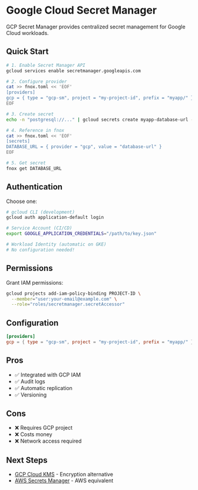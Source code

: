 # Google Cloud Secret Manager

GCP Secret Manager provides centralized secret management for Google Cloud workloads.

## Quick Start

```bash
# 1. Enable Secret Manager API
gcloud services enable secretmanager.googleapis.com

# 2. Configure provider
cat >> fnox.toml << 'EOF'
[providers]
gcp = { type = "gcp-sm", project = "my-project-id", prefix = "myapp/" }
EOF

# 3. Create secret
echo -n "postgresql://..." | gcloud secrets create myapp-database-url --data-file=-

# 4. Reference in fnox
cat >> fnox.toml << 'EOF'
[secrets]
DATABASE_URL = { provider = "gcp", value = "database-url" }
EOF

# 5. Get secret
fnox get DATABASE_URL
```

## Authentication

Choose one:

```bash
# gcloud CLI (development)
gcloud auth application-default login

# Service Account (CI/CD)
export GOOGLE_APPLICATION_CREDENTIALS="/path/to/key.json"

# Workload Identity (automatic on GKE)
# No configuration needed!
```

## Permissions

Grant IAM permissions:

```bash
gcloud projects add-iam-policy-binding PROJECT-ID \
  --member="user:your-email@example.com" \
  --role="roles/secretmanager.secretAccessor"
```

## Configuration

```toml
[providers]
gcp = { type = "gcp-sm", project = "my-project-id", prefix = "myapp/" }  # prefix is optional
```

## Pros

- ✅ Integrated with GCP IAM
- ✅ Audit logs
- ✅ Automatic replication
- ✅ Versioning

## Cons

- ❌ Requires GCP project
- ❌ Costs money
- ❌ Network access required

## Next Steps

- [GCP Cloud KMS](/providers/gcp-kms) - Encryption alternative
- [AWS Secrets Manager](/providers/aws-sm) - AWS equivalent
